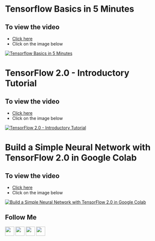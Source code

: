 # Tensorflow Basics in 5 Minutes
## To view the video
* [Click here](https://youtu.be/ICl3EbL85IQ)
* Click on the image below

[![Tensorflow Basics in 5 Minutes](http://img.youtube.com/vi/ICl3EbL85IQ/0.jpg)](http://www.youtube.com/watch?v=ICl3EbL85IQ)

# TensorFlow 2.0 - Introductory Tutorial
## To view the video
* [Click here](https://youtu.be/wN4j0CpLp58)
* Click on the image below

[![TensorFlow 2.0 - Introductory Tutorial](http://img.youtube.com/vi/wN4j0CpLp58/0.jpg)](http://www.youtube.com/watch?v=wN4j0CpLp58)


# Build a Simple Neural Network with TensorFlow 2.0 in Google Colab
## To view the video
* [Click here](https://youtu.be/Yn27il27g5s)
* Click on the image below

[![Build a Simple Neural Network with TensorFlow 2.0 in Google Colab](http://img.youtube.com/vi/Yn27il27g5s/0.jpg)](http://www.youtube.com/watch?v=Yn27il27g5s)

## Follow Me
<a href="https://twitter.com/_bhaveshbhatt" target="_blank"><img class="ai-subscribed-social-icon" src="https://bhattbhavesh91.github.io/assets/images/tw.png" width="30"></a>
<a href="https://www.youtube.com/bhaveshbhatt8791/" target="_blank"><img class="ai-subscribed-social-icon" src="https://bhattbhavesh91.github.io/assets/images/ytb.png" width="30"></a>
<a href="https://github.com/bhattbhavesh91" target="_blank"><img class="ai-subscribed-social-icon" src="https://bhattbhavesh91.github.io/assets/images/gthb.png" width="30"></a>
<a href="https://www.linkedin.com/in/bhattbhavesh91/" target="_blank"><img class="ai-subscribed-social-icon" src="https://bhattbhavesh91.github.io/assets/images/lnkdn.png" width="30"></a>
